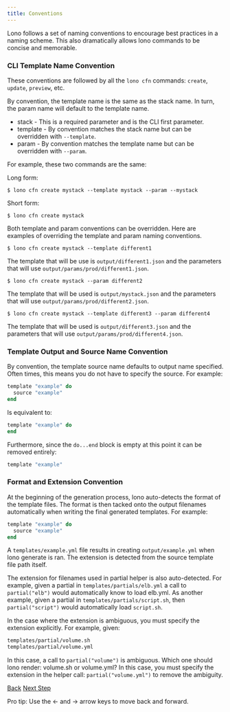 ```yaml
---
title: Conventions
---
```


Lono follows a set of naming conventions to encourage best practices in a naming scheme. This also dramatically allows lono commands to be concise and memorable.

### CLI Template Name Convention

These conventions are followed by all the `lono cfn` commands: `create`, `update`, `preview`, etc.

By convention, the template name is the same as the stack name.  In turn, the param name will default to the template name.

* stack - This is a required parameter and is the CLI first parameter.
* template - By convention matches the stack name but can be overridden with `--template`.
* param - By convention matches the template name but can be overridden with `--param`.

For example, these two commands are the same:

Long form:

```
$ lono cfn create mystack --template mystack --param --mystack
```

Short form:

```
$ lono cfn create mystack
```


Both template and param conventions can be overridden.  Here are examples of overriding the template and param naming conventions.

```
$ lono cfn create mystack --template different1
```

The template that will be use is `output/different1.json` and the parameters that will use `output/params/prod/different1.json`.

```
$ lono cfn create mystack --param different2
```

The template that will be used is `output/mystack.json` and the parameters that will use `output/params/prod/different2.json`.

```
$ lono cfn create mystack --template different3 --param different4
```

The template that will be used is `output/different3.json` and the parameters that will use `output/params/prod/different4.json`.

### Template Output and Source Name Convention

By convention, the template source name defaults to output name specified. Often times, this means you do not have to specify the source.  For example:

```ruby
template "example" do
  source "example"
end
```

Is equivalent to:

```ruby
template "example" do
end
```

Furthermore, since the `do...end` block is empty at this point it can be removed entirely:

```ruby
template "example"
```

### Format and Extension Convention

At the beginning of the generation process, lono auto-detects the format of the template files. The format is then tacked onto the output filenames automatically when writing the final generated templates. For example:

```ruby
template "example" do
  source "example"
end
```

A `templates/example.yml` file results in creating `output/example.yml` when lono generate is ran. The extension is detected from the source template file path itself.

The extension for filenames used in partial helper is also auto-detected. For example, given a partial in `templates/partials/elb.yml` a call to `partial("elb")` would automatically know to load elb.yml. As another example, given a partial in `templates/partials/script.sh`, then `partial("script")` would automatically load `script.sh`.

In the case where the extension is ambiguous, you must specify the extension explicitly. For example, given:

```sh
templates/partial/volume.sh
templates/partial/volume.yml
```

In this case, a call to `partial("volume")` is ambiguous. Which one should lono render: volume.sh or volume.yml? In this case, you must specify the extension in the helper call: `partial("volume.yml")` to remove the ambiguity.

<a id="prev" class="btn btn-basic" href="{% link _docs/custom-helpers.md %}">Back</a>
<a id="next" class="btn btn-primary" href="{% link _docs/settings.md %}">Next Step</a>
<p class="keyboard-tip">Pro tip: Use the <- and -> arrow keys to move back and forward.</p>
